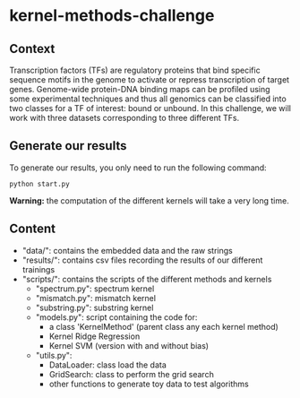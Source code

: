 # kernel-methods-challenge

## Context
Transcription factors (TFs) are regulatory proteins that bind specific sequence motifs in the genome to activate or repress transcription of target genes.
Genome-wide protein-DNA binding maps can be profiled using some experimental techniques and thus all genomics can be classified into two classes for a TF of interest: bound or unbound.
In this challenge, we will work with three datasets corresponding to three different TFs.

## Generate our results
To generate our results, you only need to run the following command:
```
python start.py
```
**Warning:** the computation of the different kernels will take a very long time.

## Content
* "data/": contains the embedded data and the raw strings
* "results/": contains csv files recording the results of our different trainings
* "scripts/": contains the scripts of the different methods and kernels
  *  "spectrum.py": spectrum kernel
  *  "mismatch.py": mismatch kernel
  *  "substring.py": substring kernel
  *  "models.py": script containing the code for:
      * a class 'KernelMethod' (parent class any each kernel method)
      * Kernel Ridge Regression
      * Kernel SVM (version with and without bias)
  *  "utils.py":
      * DataLoader: class load the data 
      * GridSearch: class to perform the grid search
      * other functions to generate toy data to test algorithms
